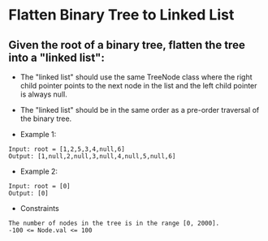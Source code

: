 # Flatten Binary Tree to Linked List

## Given the root of a binary tree, flatten the tree into a "linked list":

- The "linked list" should use the same TreeNode class where the right child pointer points to the next node in the list and the left child pointer is always null.
- The "linked list" should be in the same order as a pre-order traversal of the binary tree.

- Example 1:
```
Input: root = [1,2,5,3,4,null,6]
Output: [1,null,2,null,3,null,4,null,5,null,6]
```
- Example 2:
```
Input: root = [0]
Output: [0]
```

- Constraints
```
The number of nodes in the tree is in the range [0, 2000].
-100 <= Node.val <= 100
```
